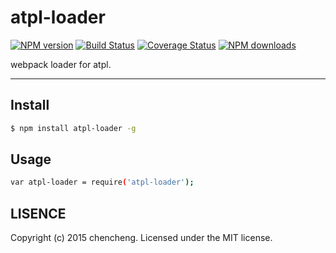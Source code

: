 # atpl-loader

[![NPM version](https://img.shields.io/npm/v/atpl-loader.svg?style=flat)](https://npmjs.org/package/atpl-loader)
[![Build Status](https://img.shields.io/travis/sorrycc/atpl-loader.svg?style=flat)](https://travis-ci.org/sorrycc/atpl-loader)
[![Coverage Status](https://img.shields.io/coveralls/sorrycc/atpl-loader.svg?style=flat)](https://coveralls.io/r/sorrycc/atpl-loader)
[![NPM downloads](http://img.shields.io/npm/dm/atpl-loader.svg?style=flat)](https://npmjs.org/package/atpl-loader)

webpack loader for atpl.

---

## Install

```bash
$ npm install atpl-loader -g
```

## Usage

```bash
var atpl-loader = require('atpl-loader');
```

## LISENCE

Copyright (c) 2015 chencheng. Licensed under the MIT license.
